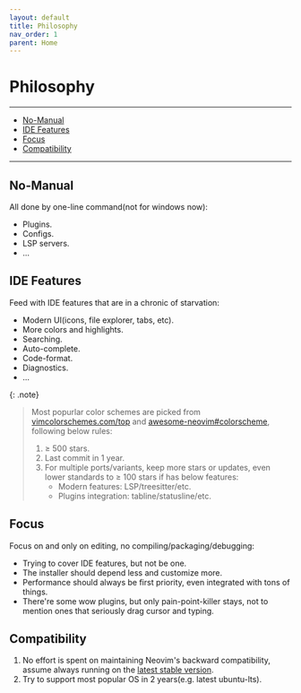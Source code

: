 ```yaml
---
layout: default
title: Philosophy
nav_order: 1
parent: Home
---
```


<!-- markdownlint-disable MD013 MD025 -->

# Philosophy

---

- [No-Manual](#no-manual)
- [IDE Features](#ide-features)
- [Focus](#focus)
- [Compatibility](#compatibility)

---

## No-Manual

All done by one-line command(not for windows now):

- Plugins.
- Configs.
- LSP servers.
- ...

## IDE Features

Feed with IDE features that are in a chronic of starvation:

- Modern UI(icons, file explorer, tabs, etc).
- More colors and highlights.
- Searching.
- Auto-complete.
- Code-format.
- Diagnostics.
- ...

{: .note}

> Most popurlar color schemes are picked from [vimcolorschemes.com/top](https://vimcolorschemes.com/top) and [awesome-neovim#colorscheme](https://www.trackawesomelist.com/rockerBOO/awesome-neovim/readme/#colorscheme), following below rules:
>
> 1. &ge; 500 stars.
> 2. Last commit in 1 year.
> 3. For multiple ports/variants, keep more stars or updates, even lower standards to &ge; 100 stars if has below features:
>    - Modern features: LSP/treesitter/etc.
>    - Plugins integration: tabline/statusline/etc.

## Focus

Focus on and only on editing, no compiling/packaging/debugging:

- Trying to cover IDE features, but not be one.
- The installer should depend less and customize more.
- Performance should always be first priority, even integrated with tons of things.
- There're some wow plugins, but only pain-point-killer stays, not to mention ones that seriously drag cursor and typing.

## Compatibility

1. No effort is spent on maintaining Neovim's backward compatibility, assume always running on the [latest stable version](https://github.com/neovim/neovim/wiki/Installing-Neovim).
2. Try to support most popular OS in 2 years(e.g. latest ubuntu-lts).
